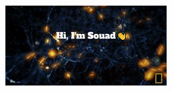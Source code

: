 ![Hey there, welcome to my profile. I'm Souad. I'm a software engineer.I'm an Artificial Intelligence enthusiast](https://github.com/SouadHenane/SouadHenane/blob/main/souad.gif)
